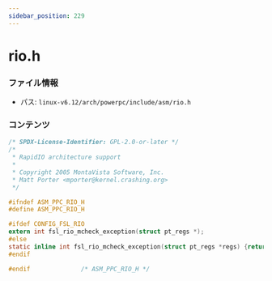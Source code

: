 ```yaml
---
sidebar_position: 229
---
```

# rio.h

### ファイル情報

- パス: `linux-v6.12/arch/powerpc/include/asm/rio.h`

### コンテンツ

```h
/* SPDX-License-Identifier: GPL-2.0-or-later */
/*
 * RapidIO architecture support
 *
 * Copyright 2005 MontaVista Software, Inc.
 * Matt Porter <mporter@kernel.crashing.org>
 */

#ifndef ASM_PPC_RIO_H
#define ASM_PPC_RIO_H

#ifdef CONFIG_FSL_RIO
extern int fsl_rio_mcheck_exception(struct pt_regs *);
#else
static inline int fsl_rio_mcheck_exception(struct pt_regs *regs) {return 0; }
#endif

#endif				/* ASM_PPC_RIO_H */

```
